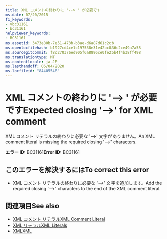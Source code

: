 ```yaml
---
title: XML コメントの終わりに '--> ' が必要です
ms.date: 07/20/2015
f1_keywords:
- vbc31161
- bc31161
helpviewer_keywords:
- BC31161
ms.assetid: 3473e80b-7e51-473b-b3ae-d6a87d61c2cb
ms.openlocfilehash: b1927cd4ce1c197538e31e42bc836c2ce49a7a58
ms.sourcegitcommit: f8c270376ed905f6a8896ce0fe25b4f4b38ff498
ms.translationtype: MT
ms.contentlocale: ja-JP
ms.lasthandoff: 06/04/2020
ms.locfileid: "84405548"
---
```

# <a name="expected-closing----for-xml-comment"></a><span data-ttu-id="8f17b-102">XML コメントの終わりに '--> ' が必要です</span><span class="sxs-lookup"><span data-stu-id="8f17b-102">Expected closing '-->' for XML comment</span></span>
<span data-ttu-id="8f17b-103">XML コメント リテラルの終わりに必要な '-->' 文字がありません。</span><span class="sxs-lookup"><span data-stu-id="8f17b-103">An XML comment literal is missing the required closing '-->' characters.</span></span>  
  
 <span data-ttu-id="8f17b-104">**エラー ID:** BC31161</span><span class="sxs-lookup"><span data-stu-id="8f17b-104">**Error ID:** BC31161</span></span>  
  
## <a name="to-correct-this-error"></a><span data-ttu-id="8f17b-105">このエラーを解決するには</span><span class="sxs-lookup"><span data-stu-id="8f17b-105">To correct this error</span></span>  
  
- <span data-ttu-id="8f17b-106">XML コメント リテラルの終わりに必要な '-->' 文字を追加します。</span><span class="sxs-lookup"><span data-stu-id="8f17b-106">Add the required closing '-->' characters to the end of the XML comment literal.</span></span>  
  
## <a name="see-also"></a><span data-ttu-id="8f17b-107">関連項目</span><span class="sxs-lookup"><span data-stu-id="8f17b-107">See also</span></span>

- [<span data-ttu-id="8f17b-108">XML コメント リテラル</span><span class="sxs-lookup"><span data-stu-id="8f17b-108">XML Comment Literal</span></span>](../language-reference/xml-literals/xml-comment-literal.md)
- [<span data-ttu-id="8f17b-109">XML リテラル</span><span class="sxs-lookup"><span data-stu-id="8f17b-109">XML Literals</span></span>](../language-reference/xml-literals/index.md)
- [<span data-ttu-id="8f17b-110">XML</span><span class="sxs-lookup"><span data-stu-id="8f17b-110">XML</span></span>](../programming-guide/language-features/xml/index.md)
